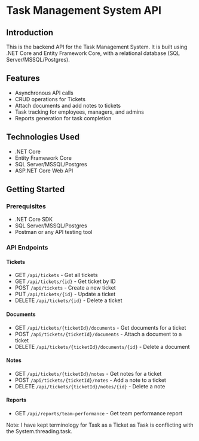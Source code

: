 # Task Management System API

## Introduction
This is the backend API for the Task Management System. It is built using .NET Core and Entity Framework Core, with a relational database (SQL Server/MSSQL/Postgres).

## Features
- Asynchronous API calls
- CRUD operations for Tickets
- Attach documents and add notes to tickets
- Task tracking for employees, managers, and admins
- Reports generation for task completion

## Technologies Used
- .NET Core
- Entity Framework Core
- SQL Server/MSSQL/Postgres
- ASP.NET Core Web API

## Getting Started

### Prerequisites
- .NET Core SDK
- SQL Server/MSSQL/Postgres
- Postman or any API testing tool

### API Endpoints

#### Tickets
- GET `/api/tickets` - Get all tickets
- GET `/api/tickets/{id}` - Get ticket by ID
- POST `/api/tickets` - Create a new ticket
- PUT `/api/tickets/{id}` - Update a ticket
- DELETE `/api/tickets/{id}` - Delete a ticket

#### Documents
- GET `/api/tickets/{ticketId}/documents` - Get documents for a ticket
- POST `/api/tickets/{ticketId}/documents` - Attach a document to a ticket
- DELETE `/api/tickets/{ticketId}/documents/{id}` - Delete a document

#### Notes
- GET `/api/tickets/{ticketId}/notes` - Get notes for a ticket
- POST `/api/tickets/{ticketId}/notes` - Add a note to a ticket
- DELETE `/api/tickets/{ticketId}/notes/{id}` - Delete a note

#### Reports
- GET `/api/reports/team-performance` - Get team performance report

Note: I have kept terminology for Task as a Ticket as Task is conflicting with the System.threading.task.
